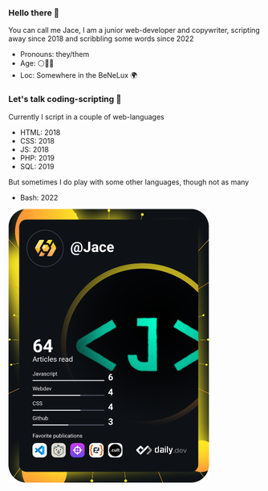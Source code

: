 ### Hello there 👋

You can call me Jace, I am a junior web-developer and copywriter, scripting away since 2018 and scribbling some words since 2022

- Pronouns: they/them
- Age: ⚪🥈🐉
- Loc: Somewhere in the BeNeLux 🌍

### Let's talk coding-scripting 👀

Currently I script in a couple of web-languages
- HTML: 2018
- CSS: 2018
- JS: 2018
- PHP: 2019
- SQL: 2019

But sometimes I do play with some other languages, though not as many
- Bash: 2022



<a href="https://app.daily.dev/Jace"><img src="https://github.com/ScriptJayT/ScriptJayT/blob/main/devcard.svg" width="400" alt="Jace's Dev Card"/></a>

